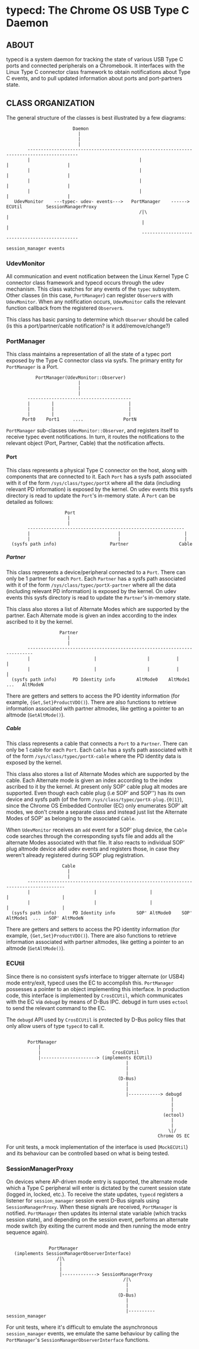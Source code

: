 # typecd: The Chrome OS USB Type C Daemon

## ABOUT

typecd is a system daemon for tracking the state of various USB Type C ports and connected
peripherals on a Chromebook. It interfaces with the Linux Type C connector class framework
to obtain notifications about Type C events, and to pull updated information about ports and
port-partners state.

## CLASS ORGANIZATION

The general structure of the classes is best illustrated by a few diagrams:

```
                         Daemon
                           |
                           |
                           |
        -----------------------------------------------------------------------------------------
        |                                         |                       |                      |
        |                                         |                       |                      |
        |                                         |                       |                      |
        |                                         |                       |                      |
   UdevMonitor    ---typec- udev- events--->   PortManager    ------>   ECUtil         SessionManagerProxy
                                                  /|\                                            |
                                                   |                                             |
                                                   ----------------------------------------------
                                                                 session_manager events
```

### UdevMonitor

All communication and event notification between the Linux Kernel Type C connector class framework
and typecd occurs through the udev mechanism. This class watches for any events of the `typec` subsystem.
Other classes (in this case, `PortManager`) can register `Observer`s with `UdevMonitor`. When any notification
occurs, `UdevMonitor` calls the relevant function callback from the registered `Observer`s.

This class has basic parsing to determine which `Observer` should be called (is this a port/partner/cable notification?
is it add/remove/change?)

### PortManager

This class maintains a representation of all the state of a typec port exposed by the Type C connector class via sysfs.
The primary entity for `PortManager` is a Port.

```
           PortManager(UdevMonitor::Observer)
                           |
                           |
                           |
        ---------------------------------------
        |        |                            |
        |        |                            |
        |        |                            |
      Port0    Port1     ....               PortN
```

`PortManager` sub-classes `UdevMonitor::Observer`, and registers itself to receive typec event notifications. In turn, it
routes the notifications to the relevant object (Port, Partner, Cable) that the notification affects.

#### Port

This class represents a physical Type C connector on the host, along with components that are connected to it. Each `Port`
has a sysfs path associated with it of the form `/sys/class/typec/portX` where all the data (including relevant PD information)
is exposed by the kernel. On udev events this sysfs directory is read to update the `Port`'s in-memory state.
A `Port` can be detailed as follows:

```
                      Port
                       |
                       |
        -----------------------------------------------------------
        |                                 |                        |
        |                                 |                        |
  (sysfs path info)                    Partner                   Cable
```

##### Partner

This class represents a device/peripheral connected to a `Port`. There can only be 1 partner for each `Port`. Each `Partner` has
a sysfs path associated with it of the form `/sys/class/typec/portX-partner` where all the data (including relevant PD
information) is exposed by the kernel. On udev events this sysfs directory is read to update the `Partner`'s in-memory state.

This class also stores a list of Alternate Modes which are supported by the partner. Each Alternate mode is given an index according
to the index ascribed to it by the kernel.

```
                    Partner
                       |
                       |
        ------------------------------------------------------------------------
        |                        |                   |          |               |
        |                        |                   |          |               |
  (sysfs path info)      PD Identity info        AltMode0    AltMode1  ...   AltModeN
```

There are getters and setters to access the PD identity information (for example, `{Get,Set}ProductVDO()`).
There are also functions to retrieve information associated with partner altmodes, like getting a pointer to an altmode (`GetAltMode()`).

##### Cable

This class represents a cable that connects a `Port` to a `Partner`. There can only be 1 cable for each `Port`. Each `Cable` has
a sysfs path associated with it of the form `/sys/class/typec/portX-cable` where the PD identity data is exposed by the kernel.

This class also stores a list of Alternate Modes which are supported by the cable. Each Alternate mode is given an index according
to the index ascribed to it by the kernel. At present only SOP' cable plug alt modes are supported.
Even though each cable plug (i.e SOP' and SOP'') has its own device and sysfs path (of the form `/sys/class/typec/portX-plug.{0|1}`),
since the Chrome OS Embedded Controller (EC) only enumerates SOP' alt modes, we don't create a separate class and instead just list
the Alternate Modes of SOP' as belonging to the associated `Cable`.

When `UdevMonitor` receives an `add` event for a SOP' plug device, the `Cable` code searches through the corresponding sysfs file and adds all
the alternate Modes associated with that file. It also reacts to individual SOP' plug altmode device add udev events and registers those,
in case they weren't already registered during SOP' plug registration.


```
                     Cable
                       |
                       |
        ------------------------------------------------------------------------------------
        |                        |                    |                |                    |
        |                        |                    |                |                    |
  (sysfs path info)      PD Identity info        SOP' AltMode0    SOP' AltMode1  ...   SOP' AltModeN
```

There are getters and setters to access the PD identity information (for example, `{Get,Set}ProductVDO()`).
There are also functions to retrieve information associated with partner altmodes, like getting a pointer to an altmode (`GetAltMode()`).

### ECUtil

Since there is no consistent sysfs interface to trigger alternate (or USB4) mode entry/exit, typecd uses the EC to accomplish this.
`PortManager` possesses a pointer to an object implementing this interface. In production code, this interface is implemented by
`CrosECUtil`, which communicates with the EC via `debugd` by means of D-Bus IPC. debugd in turn uses `ectool` to send the relevant
command to the EC.

The `debugd` API used by `CrosECUtil` is protected by D-Bus policy files that only allow users of type `typecd` to call it.

```

        PortManager
            |
            |                           CrosECUtil
            |---------------------> (implements ECUtil)
                                             |
                                             |
                                             |
                                          (D-Bus)
                                             |
                                             |
                                             |------------> debugd
                                                              |
                                                              |
                                                              |
                                                           (ectool)
                                                              |
                                                              |
                                                             \|/
                                                         Chrome OS EC

```

For unit tests, a mock implementation of the interface is used (`MockECUtil`) and its behaviour can be controlled based
on what is being tested.

### SessionManagerProxy

On devices where AP-driven mode entry is supported, the alternate mode which a Type C peripheral will enter is dictated
by the current session state (logged in, locked, etc.). To receive the state updates, `typecd` registers a listener for
`session_manager` session event D-Bus signals using `SessionManagerProxy`. When these signals are received, `PortManager`
is notified. `PortManager` then updates its internal state variable (which tracks session state), and depending on the
session event, performs an alternate mode switch (by exiting the current mode and then running the mode entry sequence again).

```

                PortManager
   (implements SessionManagerObserverInterface)
                   /|\
                    |
                    |
                    |-------------> SessionManagerProxy
                                            /|\
                                             |
                                             |
                                          (D-Bus)
                                             |
                                             |
                                             |---------- session_manager

```

For unit tests, where it's difficult to emulate the asynchronous `session_manager` events, we emulate the same behaviour by calling
the `PortManager`'s `SessionManagerObserverInterface` functions.
